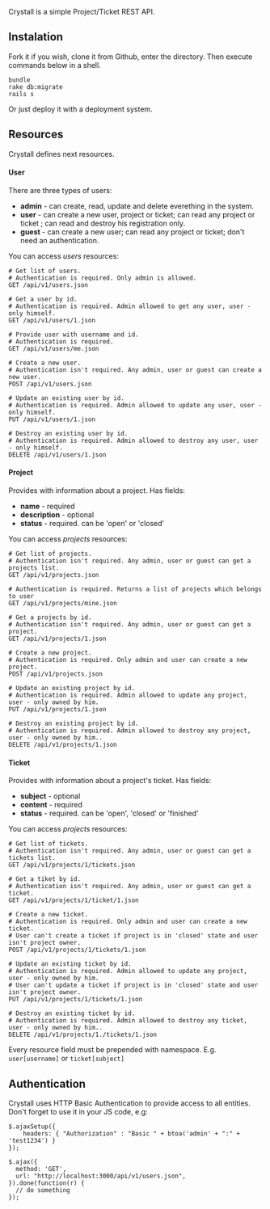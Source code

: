 Crystall is a simple Project/Ticket REST API.

## Instalation

Fork it if you wish, clone it from Github, enter the directory. Then execute commands below in a shell.

```
bundle
rake db:migrate
rails s
```

Or just deploy it with a deployment system.

## Resources

Crystall defines next resources.

#### User

There are three types of users:

* **admin** - can create, read, update and delete everething in the system.
* **user** - can create a new user, project or ticket; can read any project or ticket ; can read and destroy his registration only.
* **guest** - can create a new user; can read any project or ticket; don't need an authentication.

You can access *users* resources:

```
# Get list of users.
# Authentication is required. Only admin is allowed.
GET /api/v1/users.json

# Get a user by id.
# Authentication is required. Admin allowed to get any user, user - only himself.
GET /api/v1/users/1.json 

# Provide user with username and id.
# Authentication is required.
GET /api/v1/users/me.json 

# Create a new user.
# Authentication isn't required. Any admin, user or guest can create a new user.
POST /api/v1/users.json

# Update an existing user by id.
# Authentication is required. Admin allowed to update any user, user - only himself.
PUT /api/v1/users/1.json

# Destroy an existing user by id.
# Authentication is required. Admin allowed to destroy any user, user - only himself.
DELETE /api/v1/users/1.json
```

#### Project

Provides with information about a project. Has fields:

* **name** - required
* **description** - optional
* **status** - required. can be 'open' or 'closed'

You can access *projects* resources:

```
# Get list of projects.
# Authentication isn't required. Any admin, user or guest can get a projects list.
GET /api/v1/projects.json

# Authentication is required. Returns a list of projects which belongs to user
GET /api/v1/projects/mine.json

# Get a projects by id.
# Authentication isn't required. Any admin, user or guest can get a project.
GET /api/v1/projects/1.json 

# Create a new project.
# Authentication is required. Only admin and user can create a new project.
POST /api/v1/projects.json

# Update an existing project by id.
# Authentication is required. Admin allowed to update any project, user - only owned by him.
PUT /api/v1/projects/1.json

# Destroy an existing project by id.
# Authentication is required. Admin allowed to destroy any project, user - only owned by him..
DELETE /api/v1/projects/1.json
```

#### Ticket

Provides with information about a project's ticket. Has fields:

* **subject** - optional
* **content** - required
* **status** - required. can be 'open', 'closed' or 'finished'

You can access *projects* resources:

```
# Get list of tickets.
# Authentication isn't required. Any admin, user or guest can get a tickets list.
GET /api/v1/projects/1/tickets.json

# Get a tiket by id.
# Authentication isn't required. Any admin, user or guest can get a ticket.
GET /api/v1/projects/1/ticket/1.json 

# Create a new ticket.
# Authentication is required. Only admin and user can create a new ticket.
# User can't create a ticket if project is in 'closed' state and user isn't project owner.
POST /api/v1/projects/1/tickets/1.json

# Update an existing ticket by id.
# Authentication is required. Admin allowed to update any project, user - only owned by him.
# User can't update a ticket if project is in 'closed' state and user isn't project owner.
PUT /api/v1/projects/1/tickets/1.json

# Destroy an existing ticket by id.
# Authentication is required. Admin allowed to destroy any ticket, user - only owned by him..
DELETE /api/v1/projects/1./tickets/1.json
```

Every resource field must be prepended with namespace. E.g. `user[username]` or `ticket[subject]`

## Authentication

Crystall uses HTTP Basic Authentication to provide access to all entities. Don't forget to use it in your JS code, e.g:

```
$.ajaxSetup({
    headers: { "Authorization" : "Basic " + btoa('admin' + ":" + 'test1234') }
});

$.ajax({
  method: 'GET', 
  url: "http://localhost:3000/api/v1/users.json",
}).done(function(r) {
  // do something
});
```


